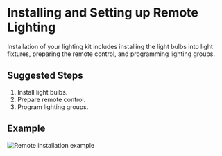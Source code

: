 # Installing and Setting up Remote Lighting

Installation of your lighting kit includes installing the light bulbs into light fixtures, preparing the remote control, and programming lighting groups.

## Suggested Steps

  1. Install light bulbs.
  2. Prepare remote control.
  3. Program lighting groups.

## Example

 ![Remote installation example](remote.png)
